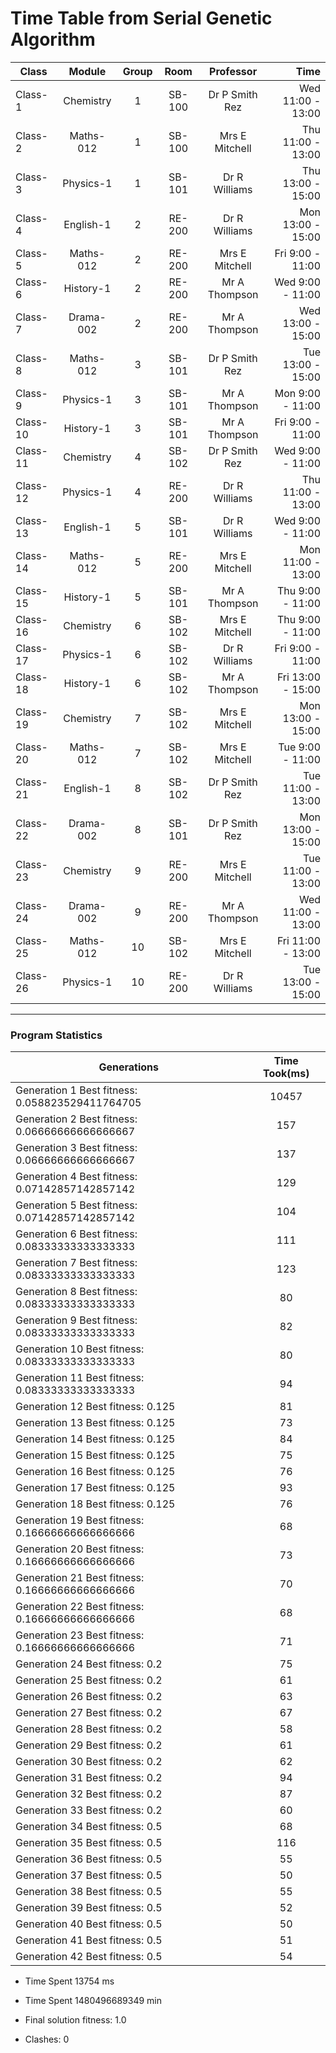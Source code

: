 # Time Table from Serial Genetic Algorithm 
| Class | Module| Group  |  Room  | Professor | Time |
| ------------- | :-------------: | :-------------:  |  :-------------:  | :-------------: | -------------: |
| Class-1|Chemistry|1|SB-100|Dr P Smith Rez|Wed 11:00 - 13:00|
| Class-2|Maths-012|1|SB-100|Mrs E Mitchell|Thu 11:00 - 13:00|
| Class-3|Physics-1|1|SB-101|Dr R Williams|Thu 13:00 - 15:00|
| Class-4|English-1|2|RE-200|Dr R Williams|Mon 13:00 - 15:00|
| Class-5|Maths-012|2|RE-200|Mrs E Mitchell|Fri 9:00 -  11:00|
| Class-6|History-1|2|RE-200|Mr A Thompson|Wed 9:00 -  11:00|
| Class-7|Drama-002|2|RE-200|Mr A Thompson|Wed 13:00 - 15:00|
| Class-8|Maths-012|3|SB-101|Dr P Smith Rez|Tue 13:00 - 15:00|
| Class-9|Physics-1|3|SB-101|Mr A Thompson|Mon 9:00 -  11:00|
| Class-10|History-1|3|SB-101|Mr A Thompson|Fri 9:00 -  11:00|
| Class-11|Chemistry|4|SB-102|Dr P Smith Rez|Wed 9:00 -  11:00|
| Class-12|Physics-1|4|RE-200|Dr R Williams|Thu 11:00 - 13:00|
| Class-13|English-1|5|SB-101|Dr R Williams|Wed 9:00 -  11:00|
| Class-14|Maths-012|5|RE-200|Mrs E Mitchell|Mon 11:00 - 13:00|
| Class-15|History-1|5|SB-101|Mr A Thompson|Thu 9:00 -  11:00|
| Class-16|Chemistry|6|SB-102|Mrs E Mitchell|Thu 9:00 -  11:00|
| Class-17|Physics-1|6|SB-102|Dr R Williams|Fri 9:00 -  11:00|
| Class-18|History-1|6|SB-102|Mr A Thompson|Fri 13:00 - 15:00|
| Class-19|Chemistry|7|SB-102|Mrs E Mitchell|Mon 13:00 - 15:00|
| Class-20|Maths-012|7|SB-102|Mrs E Mitchell|Tue 9:00 -  11:00|
| Class-21|English-1|8|SB-102|Dr P Smith Rez|Tue 11:00 - 13:00|
| Class-22|Drama-002|8|SB-101|Dr P Smith Rez|Mon 13:00 - 15:00|
| Class-23|Chemistry|9|RE-200|Mrs E Mitchell|Tue 11:00 - 13:00|
| Class-24|Drama-002|9|RE-200|Mr A Thompson|Wed 11:00 - 13:00|
| Class-25|Maths-012|10|SB-102|Mrs E Mitchell|Fri 11:00 - 13:00|
| Class-26|Physics-1|10|RE-200|Dr R Williams|Tue 13:00 - 15:00|
--- 
   ### Program Statistics 
|Generations | Time Took(ms) |
| ------------- | :-----------: |
| Generation 1 Best fitness: 0.058823529411764705|10457|
| Generation 2 Best fitness: 0.06666666666666667|157|
| Generation 3 Best fitness: 0.06666666666666667|137|
| Generation 4 Best fitness: 0.07142857142857142|129|
| Generation 5 Best fitness: 0.07142857142857142|104|
| Generation 6 Best fitness: 0.08333333333333333|111|
| Generation 7 Best fitness: 0.08333333333333333|123|
| Generation 8 Best fitness: 0.08333333333333333|80|
| Generation 9 Best fitness: 0.08333333333333333|82|
| Generation 10 Best fitness: 0.08333333333333333|80|
| Generation 11 Best fitness: 0.08333333333333333|94|
| Generation 12 Best fitness: 0.125|81|
| Generation 13 Best fitness: 0.125|73|
| Generation 14 Best fitness: 0.125|84|
| Generation 15 Best fitness: 0.125|75|
| Generation 16 Best fitness: 0.125|76|
| Generation 17 Best fitness: 0.125|93|
| Generation 18 Best fitness: 0.125|76|
| Generation 19 Best fitness: 0.16666666666666666|68|
| Generation 20 Best fitness: 0.16666666666666666|73|
| Generation 21 Best fitness: 0.16666666666666666|70|
| Generation 22 Best fitness: 0.16666666666666666|68|
| Generation 23 Best fitness: 0.16666666666666666|71|
| Generation 24 Best fitness: 0.2|75|
| Generation 25 Best fitness: 0.2|61|
| Generation 26 Best fitness: 0.2|63|
| Generation 27 Best fitness: 0.2|67|
| Generation 28 Best fitness: 0.2|58|
| Generation 29 Best fitness: 0.2|61|
| Generation 30 Best fitness: 0.2|62|
| Generation 31 Best fitness: 0.2|94|
| Generation 32 Best fitness: 0.2|87|
| Generation 33 Best fitness: 0.2|60|
| Generation 34 Best fitness: 0.5|68|
| Generation 35 Best fitness: 0.5|116|
| Generation 36 Best fitness: 0.5|55|
| Generation 37 Best fitness: 0.5|50|
| Generation 38 Best fitness: 0.5|55|
| Generation 39 Best fitness: 0.5|52|
| Generation 40 Best fitness: 0.5|50|
| Generation 41 Best fitness: 0.5|51|
| Generation 42 Best fitness: 0.5|54|

- Time Spent 13754 ms 

- Time Spent 1480496689349 min 
- Final solution fitness: 1.0
- Clashes: 0
